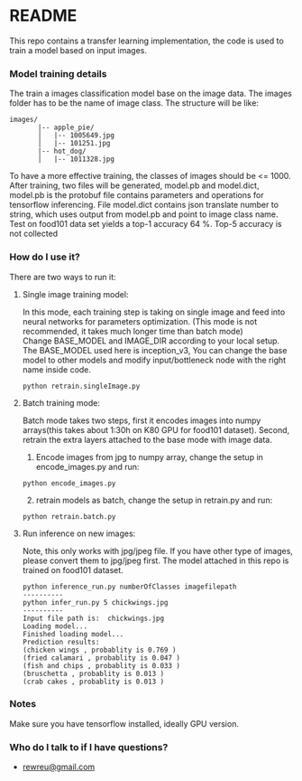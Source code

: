 # README #

This repo contains a transfer learning implementation, the code is used to train a model based on input images.

### Model training details ###

The train a images classification model base on the image data. The images folder has to be the name of image class.
 The structure will be like:
 ```
images/
        |-- apple_pie/
        │   |-- 1005649.jpg
        │   |-- 101251.jpg
        |-- hot_dog/
        │   |-- 1011328.jpg
  ```
 To have a more effective training, the classes of images
should be <= 1000. After training, two files will be generated, model.pb and model.dict, model.pb is the protobuf 
file contains parameters and operations for tensorflow inferencing. File model.dict contains json translate number 
to string, which uses output from model.pb and point to image class name.
Test on food101 data set yields a top-1 accuracy 64 %. Top-5 accuracy is not collected

### How do I use it? ###

There are two ways to run it:

1. Single image training model:
    
    In this mode, each training step is taking on single image and feed into neural networks for parameters optimization. 
    (This mode is not recommended, it takes much longer time than batch mode)   
    Change BASE_MODEL and IMAGE_DIR according to your local setup. The BASE_MODEL used here is inception_v3,
    You can change the base model to other models and modify input/bottleneck node with the right name inside code.

    ```
    python retrain.singleImage.py

    ```

2. Batch training mode:

    Batch mode takes two steps, first it encodes images into numpy arrays(this takes about 
    1:30h on K80 GPU for food101 dataset). Second, retrain the extra layers attached to the base mode
    with image data.

    1) Encode images from jpg to numpy array, change the setup in encode_images.py and run: 
    ```
    python encode_images.py
    ```
    
    2) retrain models as batch,  change the setup in retrain.py and run: 
    ```
    python retrain.batch.py
    ```
    
3. Run inference on new images:

    Note, this only works with jpg/jpeg file. If you have other type of images, please convert them to jpg/jpeg first.
    The model attached in this repo is trained on food101 dataset.
    ```
    python inference_run.py numberOfClasses imagefilepath
    ----------
    python infer_run.py 5 chickwings.jpg
    ----------
    Input file path is:  chickwings.jpg
    Loading model...
    Finished loading model...
    Prediction results: 
    (chicken wings , probablity is 0.769 )
    (fried calamari , probablity is 0.047 )
    (fish and chips , probablity is 0.033 )
    (bruschetta , probablity is 0.013 )
    (crab cakes , probablity is 0.013 )
    ```
### Notes ###
Make sure you have tensorflow installed, ideally GPU version.


### Who do I talk to if I have questions? ###

* rewreu@gmail.com